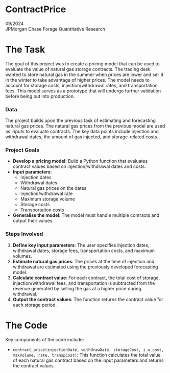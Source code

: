 # ContractPrice

09/2024<br>
JPMorgan Chase Forage Quantitative Research

# The Task

The goal of this project was to create a pricing model that can be used to evaluate the value of natural gas storage contracts. The trading desk wanted to store natural gas in the summer when prices are lower and sell it in the winter to take advantage of higher prices. The model needs to account for storage costs, injection/withdrawal rates, and transportation fees. This model serves as a prototype that will undergo further validation before being put into production.

### Data

The project builds upon the previous task of estimating and forecasting natural gas prices. The natural gas prices from the previous model are used as inputs to evaluate contracts. The key data points include injection and withdrawal dates, the amount of gas injected, and storage-related costs.

### Project Goals

- **Develop a pricing model**: Build a Python function that evaluates contract values based on injection/withdrawal dates and costs.
- **Input parameters**:
  - Injection dates
  - Withdrawal dates
  - Natural gas prices on the dates
  - Injection/withdrawal rate
  - Maximum storage volume
  - Storage costs
  - Transportation costs
- **Generalise the model**: The model must handle multiple contracts and output their values.

### Steps Involved

1. **Define key input parameters**: The user specifies injection dates, withdrawal dates, storage fees, transportation costs, and maximum volumes.
2. **Estimate natural gas prices**: The prices at the time of injection and withdrawal are estimated using the previously developed forecasting model.
3. **Calculate contract value**: For each contract, the total cost of storage, injection/withdrawal fees, and transportation is subtracted from the revenue generated by selling the gas at a higher price during withdrawal.
4. **Output the contract values**: The function returns the contract value for each storage period.

# The Code

Key components of the code include:

- `contract_price(injectionDate, withdrawDate, storageCost, i_w_cost, maxVolume, rate, transpCost)`: This function calculates the total value of each natural gas contract based on the input parameters and returns the contract values.
